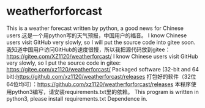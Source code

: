 # weatherforforcast
This is a weather forecast written by python, a good news for Chinese users.这是一个用python写的天气预报，中国用户的福音。
I know Chinese users visit GitHub very slowly, so I will put the source code into gitee soon.
我知道中国用户访问GitHub的速度很慢，所以我把源代码放到gitee：https://gitee.com/XZ1120/weatherforcast/
I know Chinese users visit GitHub very slowly, so I put the source code in gitee: https://gitee.com/xz1120/weatherforcast/
Packaged software (32-bit and 64 bit):https://github.com/xz1120/weatherforcast/releases
打包好的软件（32位64位均可）：https://github.com/xz1120/weatherforforcast/releases
本程序使用python3编写，请安装requirements.txt里的依赖。
This program is written in python3, please install requirements.txt Dependence in.
